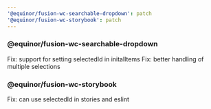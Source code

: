 ```yaml
---
'@equinor/fusion-wc-searchable-dropdown': patch
'@equinor/fusion-wc-storybook': patch
---
```


### @equinor/fusion-wc-searchable-dropdown

Fix: support for setting selectedId in initalItems
Fix: better handling of multiple selections

### @equinor/fusion-wc-storybook

Fix: can use selectedId in stories and eslint
